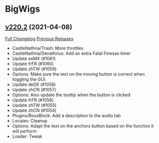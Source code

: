 # BigWigs

## [v220.2](https://github.com/BigWigsMods/BigWigs/tree/v220.2) (2021-04-08)
[Full Changelog](https://github.com/BigWigsMods/BigWigs/compare/v220.1...v220.2) [Previous Releases](https://github.com/BigWigsMods/BigWigs/releases)

- CastleNathria/Trash: More throttles  
- CastleNathria/Denathrius: Add an extra Fatal Finesse timer  
- Update esMX (#1061)  
- Update frFR (#1060)  
- Update zhTW (#1059)  
- Options: Make sure the text on the moving button is correct when toggling the GUI.  
- Update deDE (#1058)  
- Update zhCN (#1057)  
- Options: Also update the tooltip when the button is clicked  
- Update frFR (#1056)  
- Update zhTW (#1055)  
- Update zhCN (#1054)  
- Plugins/BossBlock: Add a description to the audio tab  
- Locales: Cleanup  
- Options: Adapt the text on the anchors button based on the function it will perform  
- Loader: Tweak  
